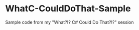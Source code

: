 WhatC-CouldDoThat-Sample
========================

Sample code from my &quot;What?!? C# Could Do That?!?&quot; session